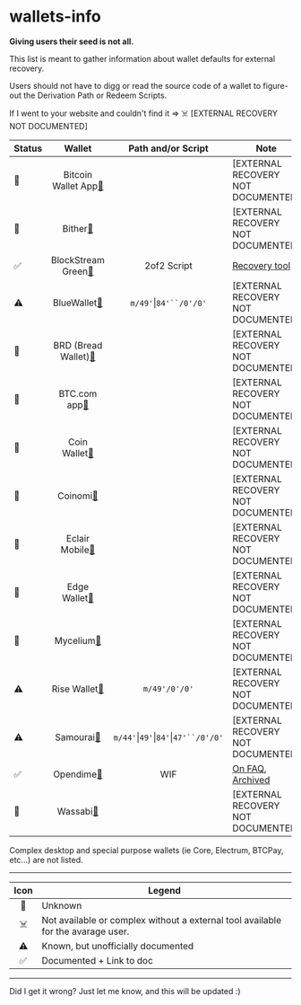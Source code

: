 # wallets-info

**Giving users their seed is not all.**

This list is meant to gather information about wallet defaults for external recovery.

Users should not have to digg or read the source code of a wallet to figure-out the Derivation Path or Redeem Scripts. 

If I went to your website and couldn't find it => ☠️ [EXTERNAL RECOVERY NOT DOCUMENTED]

Status|Wallet|Path and/or Script|Note
--|:-:|:-:|--
🛑|Bitcoin Wallet App[🔗](https://github.com/bitcoin-wallet/bitcoin-wallet)||[EXTERNAL RECOVERY NOT DOCUMENTED]
🛑|Bither[🔗](https://bither.net/)||[EXTERNAL RECOVERY NOT DOCUMENTED]
✅|BlockStream Green[🔗](https://blockstream.com/green/)| 2of2 Script|[Recovery tool](https://github.com/greenaddress/garecovery)
⚠️|BlueWallet[🔗](https://bluewallet.io/)|`m/49'`\|`84'``/0'/0'`|[EXTERNAL RECOVERY NOT DOCUMENTED]
🛑|BRD (Bread Wallet)[🔗](https://brd.com/)||[EXTERNAL RECOVERY NOT DOCUMENTED]
🛑|BTC.com app[🔗](https://btc.com/applications/app)||[EXTERNAL RECOVERY NOT DOCUMENTED]
🛑|Coin Wallet[🔗](https://www.coin.space/) ||[EXTERNAL RECOVERY NOT DOCUMENTED]
🛑|Coinomi[🔗](https://www.coinomi.com)||[EXTERNAL RECOVERY NOT DOCUMENTED]
🛑|Eclair Mobile[🔗](https://github.com/ACINQ/eclair-mobile)||[EXTERNAL RECOVERY NOT DOCUMENTED]
🛑|Edge Wallet[🔗](https://edge.app/) || [EXTERNAL RECOVERY NOT DOCUMENTED]
🛑|Mycelium[🔗](https://wallet.mycelium.com/)||[EXTERNAL RECOVERY NOT DOCUMENTED]
⚠️|Rise Wallet[🔗](https://www.risewallet.com/)|`m/49'/0'/0'`|[EXTERNAL RECOVERY NOT DOCUMENTED]
⚠️|Samourai[🔗](https://samouraiwallet.com/)|`m/44'`\|`49'`\|`84'`\|`47'``/0'/0'`|[EXTERNAL RECOVERY NOT DOCUMENTED]
✅|Opendime[🔗](https://opendime.com)|WIF|[On FAQ](https://opendime.com/faq), [Archived](https://web.archive.org/save/https://opendime.com/faq)
🛑|Wassabi[🔗](https://docs.wasabiwallet.io/)||[EXTERNAL RECOVERY NOT DOCUMENTED]

Complex desktop and special purpose wallets (ie Core, Electrum, BTCPay, etc...) are not listed.

---

Icon|Legend
:-:|--
🛑|Unknown
☠️|Not available or complex without a external tool available for the avarage user.
⚠️|Known, but unofficially documented
✅|Documented + Link to doc

---

Did I get it wrong? Just let me know, and this will be updated :)

